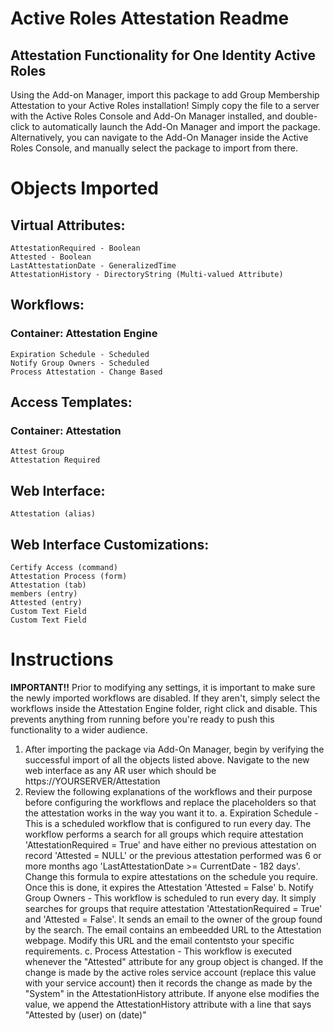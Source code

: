 # Active Roles Attestation Readme
## Attestation Functionality for One Identity Active Roles

Using the Add-on Manager, import this package to add Group Membership Attestation to your Active Roles installation!  Simply copy the file to a server with the Active Roles Console and Add-On Manager installed, and double-click to automatically launch the Add-On Manager and import the package.  Alternatively, you can navigate to the Add-On Manager inside the Active Roles Console, and manually select the package to import from there.

# Objects Imported
## Virtual Attributes:
    AttestationRequired - Boolean
    Attested - Boolean
    LastAttestationDate - GeneralizedTime
    AttestationHistory - DirectoryString (Multi-valued Attribute)

## Workflows:
###  Container: Attestation Engine
    Expiration Schedule - Scheduled
    Notify Group Owners - Scheduled
    Process Attestation - Change Based

## Access Templates:
 ### Container: Attestation
    Attest Group
    Attestation Required

## Web Interface:
    Attestation (alias)

## Web Interface Customizations:
    Certify Access (command)
    Attestation Process (form)
    Attestation (tab)
    members (entry)
    Attested (entry)
    Custom Text Field
    Custom Text Field

# Instructions

**IMPORTANT!!**  Prior to modifying any settings, it is important to make sure the newly imported workflows are disabled.  If they aren't, simply select the workflows inside the Attestation Engine folder, right click and disable.  This prevents anything from running before you're ready to push this functionality to a wider audience.

1.  After importing the package via Add-On Manager, begin by verifying the successful import of all the objects listed above.  Navigate to the new web interface as any AR user which should be https://YOURSERVER/Attestation
2.  Review the following explanations of the workflows and their purpose before configuring the workflows and replace the placeholders so that the attestation works in the way you want it to.
  a.  Expiration Schedule - This is a scheduled workflow that is configured to run every day.  The workflow performs a search for all groups which require attestation 'AttestationRequired = True' and have either no previous attestation on record 'Attested = NULL' or the previous attestation performed was 6 or more months ago 'LastAttestationDate >= CurrentDate - 182 days'.  Change this formula to expire attestations on the schedule you require.  Once this is done, it expires the Attestation 'Attested = False'
  b.  Notify Group Owners - This workflow is scheduled to run every day.  It simply searches for groups that require attestation 'AttestationRequired = True' and 'Attested = False'.  It sends an email to the owner of the group found by the search.  The email contains an embeedded URL to the Attestation webpage.  Modify this URL and the email contentsto your specific requirements.
  c.  Process Attestation - This workflow is executed whenever the "Attested" attribute for any group object is changed.  If the change is made by the active roles service account (replace this value with your service account) then it records the change as made by the "System" in the AttestationHistory attribute.  If anyone else modifies the value, we append the AttestationHistory attribute with a line that says "Attested by (user) on (date)"
    
